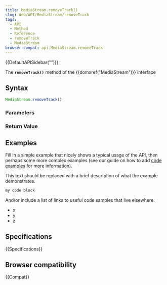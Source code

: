 ```yaml
---
title: MediaStream.removeTrack()
slug: Web/API/MediaStream/removeTrack
tags:
  - API
  - Method
  - Reference
  - removeTrack
  - MediaStream
browser-compat: api.MediaStream.removeTrack
---
```

{{DefaultAPISidebar("")}}

The **`removeTrack()`** method of the {{domxref("MediaStream")}} interface 

## Syntax

```js
MediaStream.removeTrack()
```

### Parameters



### Return Value



## Examples

Fill in a simple example that nicely shows a typical usage of the API, then perhaps some more complex examples (see our guide on how to add [code examples](/en-US/docs/MDN/Contribute/Structures/Code_examples) for more information).

This text should be replaced with a brief description of what the example demonstrates.

```js
my code block
```

And/or include a list of links to useful code samples that live elsewhere:

*   x
*   y
*   z

## Specifications

{{Specifications}}

## Browser compatibility

{{Compat}}

